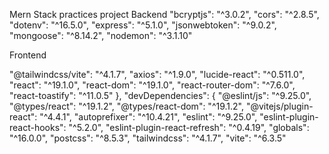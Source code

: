 Mern Stack practices project 
Backend
"bcryptjs": "^3.0.2",
    "cors": "^2.8.5",
    "dotenv": "^16.5.0",
    "express": "^5.1.0",
    "jsonwebtoken": "^9.0.2",
    "mongoose": "^8.14.2",
    "nodemon": "^3.1.10"
    
    
  Frontend

 "@tailwindcss/vite": "^4.1.7",
    "axios": "^1.9.0",
    "lucide-react": "^0.511.0",
    "react": "^19.1.0",
    "react-dom": "^19.1.0",
    "react-router-dom": "^7.6.0",
    "react-toastify": "^11.0.5"
  },
  "devDependencies": {
    "@eslint/js": "^9.25.0",
    "@types/react": "^19.1.2",
    "@types/react-dom": "^19.1.2",
    "@vitejs/plugin-react": "^4.4.1",
    "autoprefixer": "^10.4.21",
    "eslint": "^9.25.0",
    "eslint-plugin-react-hooks": "^5.2.0",
    "eslint-plugin-react-refresh": "^0.4.19",
    "globals": "^16.0.0",
    "postcss": "^8.5.3",
    "tailwindcss": "^4.1.7",
    "vite": "^6.3.5"
